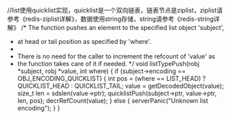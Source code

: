 
//list使用quicklist实现，quicklist是一个双向链表，链表节点是ziplist，ziplist请参考《redis-ziplist详解》，数据使用string存储，string请参考《redis-string详解》
/* The function pushes an element to the specified list object 'subject',
 * at head or tail position as specified by 'where'.
 *
 * There is no need for the caller to increment the refcount of 'value' as
 * the function takes care of it if needed. */
void listTypePush(robj *subject, robj *value, int where) {
    if (subject->encoding == OBJ_ENCODING_QUICKLIST) {
        int pos = (where == LIST_HEAD) ? QUICKLIST_HEAD : QUICKLIST_TAIL;
        value = getDecodedObject(value);
        size_t len = sdslen(value->ptr);
        quicklistPush(subject->ptr, value->ptr, len, pos);
        decrRefCount(value);
    } else {
        serverPanic("Unknown list encoding");
    }
}